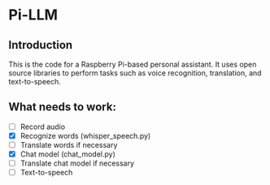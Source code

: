 # Pi-LLM

## Introduction
This is the code for a Raspberry Pi-based personal assistant. It uses open source libraries to perform tasks such as voice recognition, translation, and text-to-speech. 

## What needs to work:
- [ ] Record audio
- [x] Recognize words (whisper_speech.py)
- [ ] Translate words if necessary
- [x] Chat model (chat_model.py)
- [ ] Translate chat model if necessary
- [ ] Text-to-speech